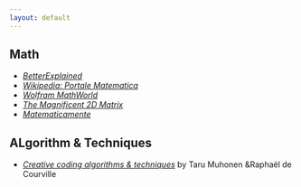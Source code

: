 ```yaml
---
layout: default
---
```


## Math

* _[BetterExplained](https://betterexplained.com/)_
* _[Wikipedia: Portale Matematica](https://it.wikipedia.org/wiki/Portale:Matematica)_
* _[Wolfram MathWorld](http://mathworld.wolfram.com/)_
* _[The Magnificent 2D Matrix](http://ncase.me/matrix/)_
* _[Matematicamente](https://www.matematicamente.it/)_

## ALgorithm & Techniques

* _[Creative coding algorithms & techniques](https://www.notion.so/Creative-coding-algorithms-techniques-c5550ef2f7574126bdc77b09ed76651b)_ by Taru Muhonen &Raphaël de Courville
